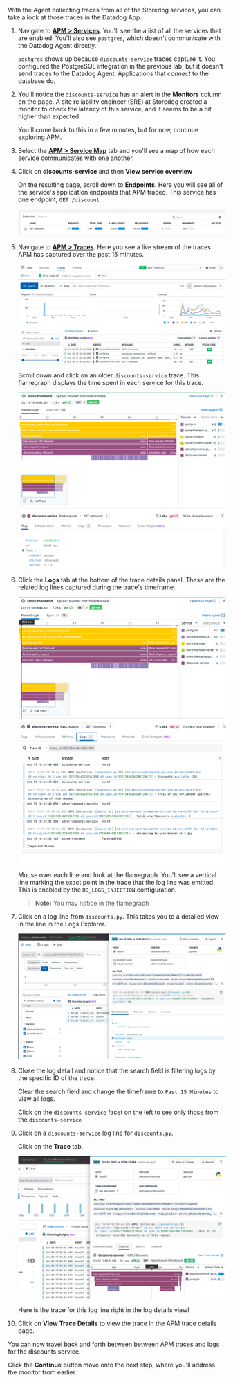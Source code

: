 With the Agent collecting traces from all of the Storedog services, you can take a look at those traces in the Datadog App.

1. Navigate to <a href="https://app.datadoghq.com/apm/services?env=dd101-dev" target="_datadog">**APM > Services**</a>. You'll see the a list of all the services that are enabled. You'll also see `postgres`, which doesn't communicate with the Datadog Agent directly.

    `postgres` shows up because `discounts-service` traces capture it. You configured the PostgreSQL integration in the previous lab, but it doesn't send traces to the Datadog Agent. Applications that *connect* to the database do.

1. You'll notice the `discounts-service` has an alert in the **Monitors** column on the page. A site reliability engineer (SRE) at Storedog created a monitor to check the latency of this service, and it seems to be a bit higher than expected.

    You'll come back to this in a few minutes, but for now, continue exploring APM.

1. Select the <a href="https://app.datadoghq.com/apm/map?env=dd101-dev" target="_datadog">**APM > Service Map**</a> tab and you'll see a map of how each service communicates with one another.

1. Click on **discounts-service** and then **View service overview**

    On the resulting page, scroll down to **Endpoints**. Here you will see all of the service's application endpoints that APM traced. This service has one endpoint, `GET /discount`

    ![Discounts service endpoints](./assets/discounts_apm_services_endpoints.png)

1. Navigate to <a href="https://app.datadoghq.com/apm/traces?query=env%3Add101-dev" target="_datadog"> **APM > Traces**</a>. Here you see a live stream of the traces APM has captured over the past 15 minutes. 

    ![Discounts APM traces](./assets/discounts_apm_traces.png)

    Scroll down and click on an older `discounts-service` trace. This flamegraph displays the time spent in each service for this trace. 

    ![Discounts APM trace flamegraph](./assets/apm_traces_flamegraph.png)

1. Click the **Logs** tab at the bottom of the trace details panel. These are the related log lines captured during the trace's timeframe.

    ![Discounts APM trace detail log tab](./assets/apm_traces_logs.png)

    Mouse over each line and look at the flamegraph. You'll see a vertical line marking the exact point in the trace that the log line was emitted. This is enabled by the `DD_LOGS_INJECTION` configuration.

    > **Note:** You may notice in the flamegraph 

1. Click on a log line from `discounts.py`. This takes you to a detailed view in the line in the Logs Explorer.

    ![Discounts trace to log line](./assets/discounts_trace_to_logline.png)

1. Close the log detail and notice that the search field is filtering logs by the specific ID of the trace. 

    Clear the search field and change the timeframe to `Past 15 Minutes` to view all logs.

    Click on the `discounts-service` facet on the left to see only those from the `discounts-service`

1. Click on a `discounts-service` log line for `discounts.py`.

    Click on the **Trace** tab.

    ![Traces in logs](./assets/discounts_apm_traces_in_logs.png)

    Here is the trace for this log line right in the log details view!

1. Click on **View Trace Details** to view the trace in the APM trace details page. 

You can now travel back and forth between between APM traces and logs for the discounts service.  

Click the **Continue** button move onto the next step, where you'll address the monitor from earlier.
